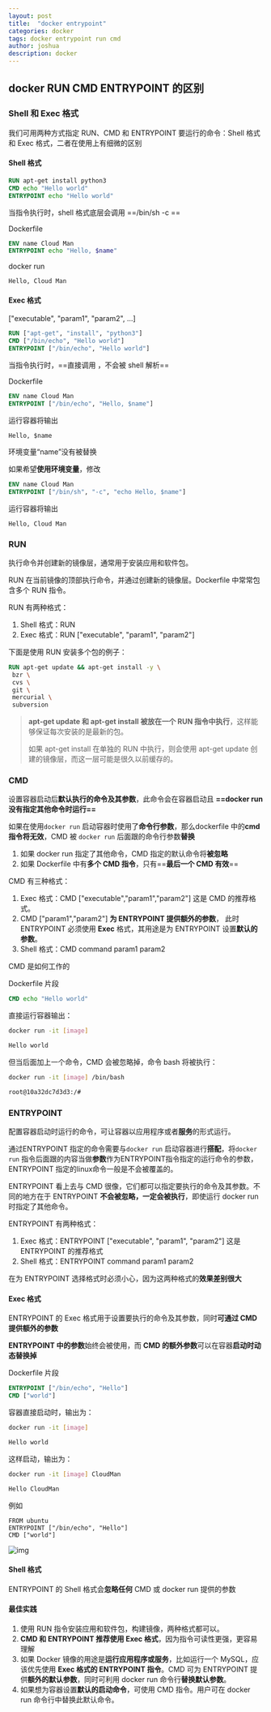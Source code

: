 ```yaml
---
layout: post
title:  "docker entrypoint"
categories: docker
tags: docker entrypoint run cmd
author: joshua
description: docker
---
```


## docker RUN CMD ENTRYPOINT 的区别



### Shell 和 Exec 格式

我们可用两种方式指定 RUN、CMD 和 ENTRYPOINT 要运行的命令：Shell 格式和 Exec 格式，二者在使用上有细微的区别

#### Shell 格式

<instruction> <command>

```dockerfile
RUN apt-get install python3
CMD echo "Hello world"
ENTRYPOINT echo "Hello world"
```


当指令执行时，shell 格式底层会调用 ==/bin/sh -c <command>==

Dockerfile

```dockerfile
ENV name Cloud Man
ENTRYPOINT echo "Hello, $name"
```


docker run <image>

```
Hello, Cloud Man
```



#### Exec 格式

<instruction> ["executable", "param1", "param2", ...]

```dockerfile
RUN ["apt-get", "install", "python3"]
CMD ["/bin/echo", "Hello world"]
ENTRYPOINT ["/bin/echo", "Hello world"]
```

当指令执行时，==直接调用 <command>，不会被 shell 解析==

Dockerfile

```dockerfile
ENV name Cloud Man
ENTRYPOINT ["/bin/echo", "Hello, $name"]
```

运行容器将输出

```
Hello, $name
```

环境变量“name”没有被替换

如果希望**使用环境变量**，修改

```dockerfile
ENV name Cloud Man
ENTRYPOINT ["/bin/sh", "-c", "echo Hello, $name"]
```

运行容器将输出

```
Hello, Cloud Man
```



### RUN

执行命令并创建新的镜像层，通常用于安装应用和软件包。

RUN 在当前镜像的顶部执行命令，并通过创建新的镜像层。Dockerfile 中常常包含多个 RUN 指令。

RUN 有两种格式：

1. Shell 格式：RUN
2. Exec 格式：RUN ["executable", "param1", "param2"]

下面是使用 RUN 安装多个包的例子：

```dockerfile
RUN apt-get update && apt-get install -y \
 bzr \
 cvs \
 git \
 mercurial \
 subversion
```

> **apt-get update 和 apt-get install 被放在一个 RUN 指令中执行**，这样能够保证每次安装的是最新的包。
>
> 如果 apt-get install 在单独的 RUN 中执行，则会使用 apt-get update 创建的镜像层，而这一层可能是很久以前缓存的。



### CMD

设置容器启动后**默认执行的命令及其参数**，此命令会在容器启动且 **==docker run 没有指定其他命令时运行==**

如果在使用`docker run` 启动容器时使用了**命令行参数**，那么dockerfile 中的**cmd 指令将无效**，CMD 被 `docker run` 后面跟的命令行参数**替换**

1. 如果 docker run 指定了其他命令，CMD 指定的默认命令将**被忽略**
2. 如果 Dockerfile 中有**多个 CMD 指令**，只有==**最后一个 CMD 有效**==

CMD 有三种格式：

1. Exec 格式：CMD ["executable","param1","param2"]
   这是 CMD 的推荐格式。
2. CMD ["param1","param2"] **为 ENTRYPOINT 提供额外的参数**，
   此时 ENTRYPOINT 必须使用 **Exec** 格式，其用途是为 ENTRYPOINT 设置**默认的参数**。
3. Shell 格式：CMD command param1 param2

CMD 是如何工作的

Dockerfile 片段

```dockerfile
CMD echo "Hello world"
```

直接运行容器输出：

```sh
docker run -it [image]

Hello world
```

但当后面加上一个命令，CMD 会被忽略掉，命令 bash 将被执行：

```sh
docker run -it [image] /bin/bash

root@10a32dc7d3d3:/#
```



### ENTRYPOINT

配置容器启动时运行的命令，可让容器以应用程序或者**服务**的形式运行。

通过ENTRYPOINT 指定的命令需要与`docker run` 启动容器进行**搭配**，将`docker run` 指令后面跟的内容当做**参数**作为ENTRYPOINT指令指定的运行命令的参数，ENTRYPOINT 指定的linux命令一般是不会被覆盖的。



ENTRYPOINT 看上去与 CMD 很像，它们都可以指定要执行的命令及其参数。不同的地方在于 ENTRYPOINT **不会被忽略，一定会被执行**，即使运行 docker run 时指定了其他命令。

ENTRYPOINT 有两种格式：

1. Exec 格式：ENTRYPOINT ["executable", "param1", "param2"] 这是 ENTRYPOINT 的推荐格式
2. Shell 格式：ENTRYPOINT command param1 param2

在为 ENTRYPOINT 选择格式时必须小心，因为这两种格式的**效果差别很大**

#### Exec 格式

ENTRYPOINT 的 Exec 格式用于设置要执行的命令及其参数，同时**可通过 CMD 提供额外的参数**

**ENTRYPOINT 中的参数**始终会被使用，而 **CMD 的额外参数**可以在容器**启动时动态替换掉**

Dockerfile 片段

```dockerfile
ENTRYPOINT ["/bin/echo", "Hello"]
CMD ["world"]
```

容器直接启动时，输出为：

```sh
docker run -it [image]

Hello world
```

这样启动，输出为：

```sh
docker run -it [image] CloudMan

Hello CloudMan
```

例如

```
FROM ubuntu
ENTRYPOINT ["/bin/echo", "Hello"]
CMD ["world"]
```

![img](https://www.liangzl.com/editorImages/cawler/20180805113916_182.jpg)

#### Shell 格式

ENTRYPOINT 的 Shell 格式会**忽略任何** CMD 或 docker run 提供的参数



#### 最佳实践

1. 使用 RUN 指令安装应用和软件包，构建镜像，两种格式都可以。
2. **CMD 和 ENTRYPOINT 推荐使用 Exec 格式**，因为指令可读性更强，更容易理解
3. 如果 Docker 镜像的用途是**运行应用程序或服务**，比如运行一个 MySQL，应该优先使用 **Exec 格式的 ENTRYPOINT 指令**。CMD 可为 ENTRYPOINT 提供**额外的默认参数**，同时可利用 docker run 命令行**替换默认参数**。
4. 如果想为容器设置**默认的启动命令**，可使用 CMD 指令。用户可在 docker run 命令行中替换此默认命令。

